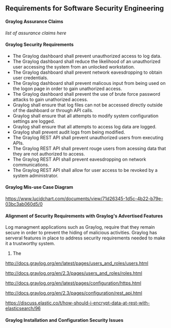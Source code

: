 ## Requirements for Software Security Engineering

#### Graylog Assurance Claims

*list of assurance claims here*


#### Graylog Security Requirements

* The Graylog dashboard shall prevent unauthorized access to log data.
* The Graylog dashboard shall reduce the likelihood of an unauthorized user accessing the system from an unlocked workstation.
* The Graylog dashboard shall prevent network eavesdropping to obtain user credentials.
* The Graylog dashboard shall prevent malicous input from being used on the logon page in order to gain unathorized access.
* The Graylog dashboard shall prevent the use of brute force password attacks to gain unathorized access.
* Graylog shall ensure that log files can not be accessed directly outside of the dashboard or through API calls. 
* Graylog shall ensure that all attempts to modify system configuration settings are logged.
* Graylog shall ensure that all attempts to access log data are logged.
* Graylog shall prevent audit logs from being modified.
* The Graylog REST API shall prevent unauthorized users from executing APIs.
* The Graylog REST API shall prevent rouge users from acessing data that they are not authorized to access.
* The Graylog REST API shall prevent eavesdropping on network communications.
* The Graylog REST API shall allow for user access to be revoked by a system administrator.


#### Graylog Mis-use Case Diagram

https://www.lucidchart.com/documents/view/71d26345-1d5c-4b22-b79e-03bc3ab060d5/0
  
  
#### Alignment of Security Requirements with Graylog's Advertised Features

Log managment applications such as Graylog, require that they remain secure in order to prevent the hiding of malicious activities.  Graylog has serveral features in place to address security requirements needed to make it a trustworthy system.
1. The 



http://docs.graylog.org/en/latest/pages/users_and_roles/users.html

http://docs.graylog.org/en/2.3/pages/users_and_roles/roles.html

http://docs.graylog.org/en/latest/pages/configuration/https.html

http://docs.graylog.org/en/2.3/pages/configuration/rest_api.html

https://discuss.elastic.co/t/how-should-i-encrypt-data-at-rest-with-elasticsearch/96


#### Graylog Installation and Configuration Security Issues  
  

